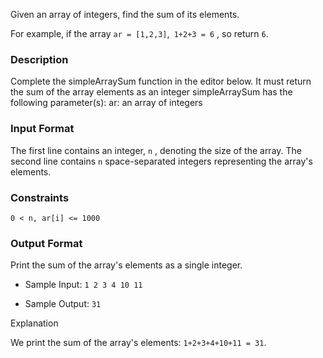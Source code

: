 Given an array of integers, find the sum of its elements.

For example, if the array `ar = [1,2,3]`,` 1+2+3 = 6` , so return `6`.

### Description

Complete the simpleArraySum function in the editor below. It must return the sum of the array elements as an integer
simpleArraySum has the following parameter(s):
ar: an array of integers

### Input Format

The first line contains an integer, `n` , denoting the size of the array.
The second line contains `n` space-separated integers representing the array's elements.

### Constraints

`0 < n, ar[i] <= 1000`

### Output Format

Print the sum of the array's elements as a single integer.

- Sample Input:
  `1 2 3 4 10 11`

- Sample Output:
  `31`

Explanation

We print the sum of the array's elements: `1+2+3+4+10+11 = 31`.
